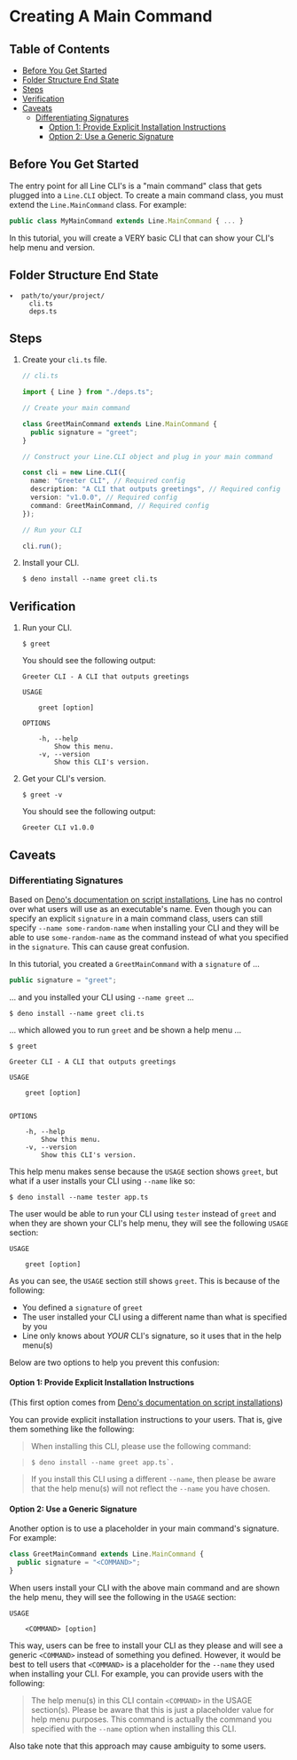 # Creating A Main Command

## Table of Contents

- [Before You Get Started](#before-you-get-started)
- [Folder Structure End State](#folder-structure-end-state)
- [Steps](#steps)
- [Verification](#verification)
- [Caveats](#caveats)
  - [Differentiating Signatures](#differentiating-signatures)
    - [Option 1: Provide Explicit Installation Instructions](#option-1-provide-explicit-installation-instructions)
    - [Option 2: Use a Generic Signature](#option-2-use-a-generic-signature)

## Before You Get Started

The entry point for all Line CLI's is a "main command" class that gets plugged
into a `Line.CLI` object. To create a main command class, you must extend the
`Line.MainCommand` class. For example:

```typescript
public class MyMainCommand extends Line.MainCommand { ... }
```

In this tutorial, you will create a VERY basic CLI that can show your CLI's help
menu and version.

## Folder Structure End State

```text
▾  path/to/your/project/
     cli.ts
     deps.ts
```

## Steps

1. Create your `cli.ts` file.

   ```typescript
   // cli.ts

   import { Line } from "./deps.ts";

   // Create your main command

   class GreetMainCommand extends Line.MainCommand {
     public signature = "greet";
   }

   // Construct your Line.CLI object and plug in your main command

   const cli = new Line.CLI({
     name: "Greeter CLI", // Required config
     description: "A CLI that outputs greetings", // Required config
     version: "v1.0.0", // Required config
     command: GreetMainCommand, // Required config
   });

   // Run your CLI

   cli.run();
   ```

2. Install your CLI.

   ```shell
   $ deno install --name greet cli.ts
   ```

## Verification

1. Run your CLI.

   ```shell
   $ greet
   ```

   You should see the following output:

   ```text
   Greeter CLI - A CLI that outputs greetings

   USAGE

       greet [option]

   OPTIONS

       -h, --help
           Show this menu.
       -v, --version
           Show this CLI's version.
   ```

2. Get your CLI's version.

   ```shell
   $ greet -v
   ```

   You should see the following output:

   ```text
   Greeter CLI v1.0.0
   ```

## Caveats

### Differentiating Signatures

Based on
[Deno's documentation on script installations](https://deno.land/manual/tools/script_installer),
Line has no control over what users will use as an executable's name. Even
though you can specify an explicit `signature` in a main command class, users
can still specify `--name some-random-name` when installing your CLI and they
will be able to use `some-random-name` as the command instead of what you
specified in the `signature`. This can cause great confusion.

In this tutorial, you created a `GreetMainCommand` with a `signature` of ...

```typescript
public signature = "greet";
```

... and you installed your CLI using `--name greet` ...

```shell
$ deno install --name greet cli.ts
```

... which allowed you to run `greet` and be shown a help menu ...

```text
$ greet

Greeter CLI - A CLI that outputs greetings

USAGE

    greet [option]


OPTIONS

    -h, --help
        Show this menu.
    -v, --version
        Show this CLI's version.
```

This help menu makes sense because the `USAGE` section shows `greet`, but what
if a user installs your CLI using `--name` like so:

```shell
$ deno install --name tester app.ts
```

The user would be able to run your CLI using `tester` instead of `greet` and
when they are shown your CLI's help menu, they will see the following `USAGE`
section:

```text
USAGE

    greet [option]
```

As you can see, the `USAGE` section still shows `greet`. This is because of the
following:

- You defined a `signature` of `greet`
- The user installed your CLI using a different name than what is specified by
  you
- Line only knows about _YOUR_ CLI's signature, so it uses that in the help
  menu(s)

Below are two options to help you prevent this confusion:

#### Option 1: Provide Explicit Installation Instructions

(This first option comes from
[Deno's documentation on script installations](https://deno.land/manual/tools/script_installer))

You can provide explicit installation instructions to your users. That is, give
them something like the following:

> When installing this CLI, please use the following command:

> ```shell
> $ deno install --name greet app.ts`.
> ```

> If you install this CLI using a different `--name`, then please be aware that
> the help menu(s) will not reflect the `--name` you have chosen.

#### Option 2: Use a Generic Signature

Another option is to use a placeholder in your main command's signature. For
example:

```typescript
class GreetMainCommand extends Line.MainCommand {
  public signature = "<COMMAND>";
}
```

When users install your CLI with the above main command and are shown the help
menu, they will see the following in the `USAGE` section:

```text
USAGE

    <COMMAND> [option]
```

This way, users can be free to install your CLI as they please and will see a
generic `<COMMAND>` instead of something you defined. However, it would be best
to tell users that `<COMMAND>` is a placeholder for the `--name` they used when
installing your CLI. For example, you can provide users with the following:

> The help menu(s) in this CLI contain `<COMMAND>` in the USAGE section(s).
> Please be aware that this is just a placeholder value for help menu purposes.
> This command is actually the command you specified with the `--name` option
> when installing this CLI.

Also take note that this approach may cause ambiguity to some users.
